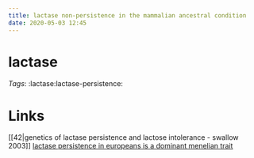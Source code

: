 ```yaml
---
title: lactase non-persistence in the mammalian ancestral condition
date: 2020-05-03 12:45
---
```


# lactase

*Tags*: :lactase:lactase-persistence:

# Links

[[42|genetics of lactase persistence and lactose intolerance - swallow 2003]]
[lactase persistence in europeans is a dominant menelian trait](7)

